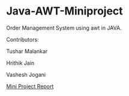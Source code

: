 # Java-AWT-Miniproject
Order Management System using awt in JAVA.

Contributors:

Tushar Malankar

Hrithik Jain

Vashesh Jogani

<a href="https://github.com/Vashesh08/Java-AWT-Miniproject/files/7705494/Miniproject.Report.pdf" target="_blank" rel="noopener noreferrer">Mini Project Report</a>
